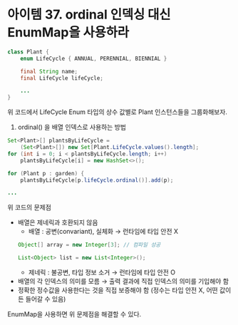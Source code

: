 # 아이템 37. ordinal 인덱싱 대신 EnumMap을 사용하라

```java
class Plant {
    enum LifeCycle { ANNUAL, PERENNIAL, BIENNIAL }

    final String name;
    final LifeCycle lifeCycle;

    ...
}
```

위 코드에서 LifeCycle Enum 타입의 상수 값별로 Plant 인스턴스들을 그룹화해보자.

1. ordinal() 을 배열 인덱스로 사용하는 방법

```java
Set<Plant>[] plantsByLifeCycle =
    (Set<Plant>[]) new Set[Plant.LifeCycle.values().length];
for (int i = 0; i < plantsByLifeCycle.length; i++)
    plantsByLifeCycle[i] = new HashSet<>();

for (Plant p : garden) {
    plantsByLifeCycle[p.lifeCycle.ordinal()].add(p);

...
```

위 코드의 문제점

- 배열은 제네릭과 호환되지 않음
  - 배열 : 공변(convariant), 실체화 → 런타임에 타입 안전 X
  ```java
  Object[] array = new Integer[3]; // 컴파일 성공

  List<Object> list = new List<Integer>();
  ```
  - 제네릭 : 불공변, 타입 정보 소거 → 런타임에 타입 안전 O
- 배열의 각 인덱스의 의미를 모름 → 출력 결과에 직접 인덱스의 의미를 기입해야 함
- 정확한 정수값을 사용한다는 것을 직접 보증해야 함 (정수는 타입 안전 X, 어떤 값이든 들어갈 수 있음)

EnumMap을 사용하면 위 문제점을 해결할 수 있다.
